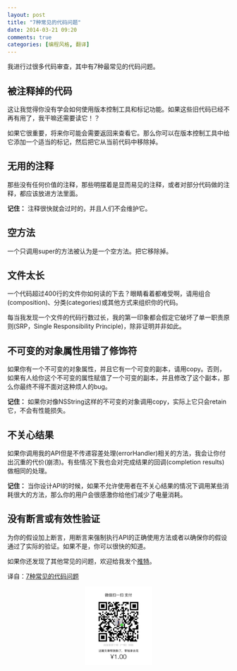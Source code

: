 ```yaml
---
layout: post
title: "7种常见的代码问题"
date: 2014-03-21 09:20
comments: true
categories: [编程风格, 翻译]
---
```


我进行过很多代码审查，其中有7种最常见的代码问题。

## 被注释掉的代码

这让我觉得你没有学会如何使用版本控制工具和标记功能。如果这些旧代码已经不再有用了，我干嘛还需要读它！？

如果它很重要，将来你可能会需要返回来查看它。那么你可以在版本控制工具中给它添加一个适当的标记，然后把它从当前代码中移除掉。
<!--more-->

## 无用的注释

那些没有任何价值的注释，那些明摆着是显而易见的注释，或者对部分代码做的注释，都应该放进方法里面。

**记住：** 注释很快就会过时的，并且人们不会维护它。

## 空方法

一个只调用super的方法被认为是一个空方法。把它移除掉。

## 文件太长

一个代码超过400行的文件你如何读的下去？眼睛看着都难受啊，请用组合(composition)、分类(categories)或其他方式来组织你的代码。

每当我发现一个文件的代码行数过长，我的第一印象都会假定它破坏了单一职责原则(SRP，Single Responsibility Principle)，除非证明并非如此。

## 不可变的对象属性用错了修饰符

如果你有一个不可变的对象属性，并且它有一个可变的副本，请用copy。否则，如果有人给你这个不可变的属性赋值了一个可变的副本，并且修改了这个副本，那么你最终不得不面对这种烦人的bug。

**记住：** 如果你对像NSString这样的不可变的对象调用copy，实际上它只会retain它，不会有性能损失。

## 不关心结果

如果你调用我的API但是不传递容差处理(errorHandler)相关的方法，我会让你付出沉重的代价(崩溃)。有些情况下我也会对完成结果的回调(completion results)做相同的处理。

**记住：** 当你设计API的时候，如果不允许使用者在不关心结果的情况下调用某些消耗很大的方法，那么你的用户会很感激你给他们减少了电量消耗。

## 没有断言或有效性验证

为你的假设加上断言，用断言来强制执行API的正确使用方法或者以确保你的假设通过了实际的验证。如果不是，你可以很快的知道。

如果你还发现了其他常见的问题，欢迎给我发个[推特](http://twitter.com/merowing_)。


译自：[7种常见的代码问题](http://www.merowing.info/2014/03/7-most-common-code-issues/#.UyuU_dy_7PA)

<p style="text-align:center"><img src="/images/posts/thx_money.png" width="30%" height="30%" /></p>